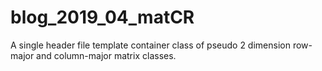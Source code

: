 # blog_2019_04_matCR
A single header file template container class of pseudo 2 dimension row-major and column-major matrix classes.
